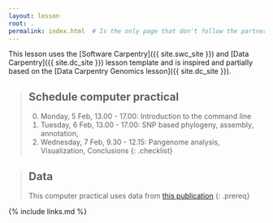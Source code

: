 ```yaml
---
layout: lesson
root: .
permalink: index.html  # Is the only page that don't follow the partner /:path/index.html
---
```


This lesson uses the
[Software Carpentry]({{ site.swc_site }}) and
[Data Carpentry]({{ site.dc_site }}) lesson template and is inspired
and partially based on the [Data Carpentry Genomics lesson]({{ site.dc_site }}).


> ## Schedule computer practical
>
> 0.  Monday, 5 Feb, 13.00 - 17.00: Introduction to the command line
> 1.  Tuesday, 6 Feb, 13.00 - 17.00: SNP based phylogeny, assembly, annotation, 
> 2.  Wednesday, 7 Feb, 9.30 - 12.15: Pangenome analysis, Visualization, Conclusions
{: .checklist}

> ## Data
>
> This computer practical uses data from [this publication](https://bmcinfectdis.biomedcentral.com/articles/10.1186/1471-2334-13-110)
{: .prereq}


{% include links.md %}
